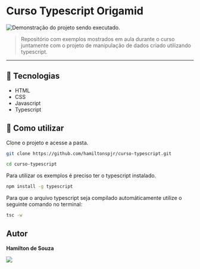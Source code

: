 # Curso Typescript Origamid

<img src="./demo-projeto-dados.gif" alt="Demonstração do projeto sendo executado.">

> Repositório com exemplos mostrados em aula durante o curso juntamente com o projeto de manipulação de dados criado utilizando typescript.

<hr>

## 🧪 Tecnologias

- HTML
- CSS
- Javascript
- Typescript

## 🚀 Como utilizar

Clone o projeto e acesse a pasta.

```bash
git clone https://github.com/hamiltonspjr/curso-typescript.git

cd curso-typescript

```

Para utilizar os exemplos é preciso ter o typescript instalado.

```bash
npm install -g typescript
```

Para que o arquivo typescript seja compilado automáticamente utilize o seguinte comando no terminal:

```bash
tsc -w
```

## Autor

<strong> Hamilton de Souza </strong>
<br>

<a href="https://www.linkedin.com/in/hamilton-de-souza-34451018a/" target="_blank"><img src="https://img.shields.io/badge/Linkedin-blue?style=for-the-badge&logo=Linkedin"></a>
